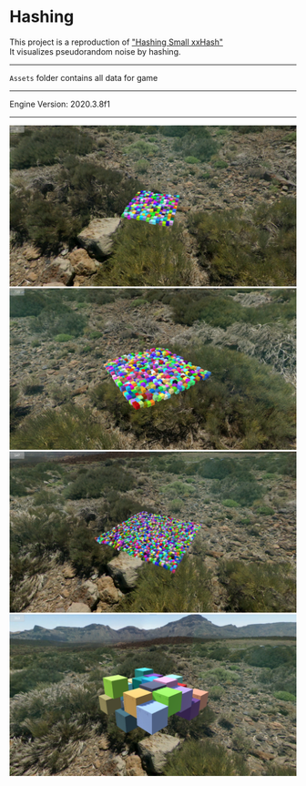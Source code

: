 # Hashing  

This project is a reproduction of ["Hashing Small xxHash"](https://catlikecoding.com/unity/tutorials/pseudorandom-noise/hashing/)\
It visualizes pseudorandom noise by hashing.

------

`Assets` folder contains all data for game

------

Engine Version: 2020.3.8f1

------

![screenshot1](screenshot1.png)\
![screenshot2](screenshot2.png)\
![screenshot3](screenshot3.png)\
![screenshot4](screenshot4.png)